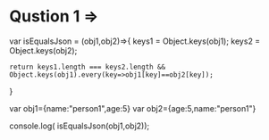 # Qustion 1 =>
var isEqualsJson = (obj1,obj2)=>{
    keys1 = Object.keys(obj1);
    keys2 = Object.keys(obj2);

    return keys1.length === keys2.length && Object.keys(obj1).every(key=>obj1[key]==obj2[key]);
}

var obj1={name:"person1",age:5}
var obj2={age:5,name:"person1"}


console.log( isEqualsJson(obj1,obj2));
